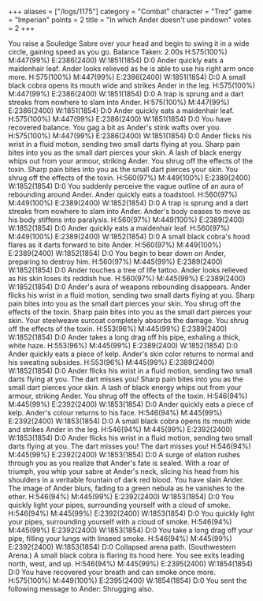 +++
aliases = ["/logs/1175"]
category = "Combat"
character = "Trez"
game = "Imperian"
points = 2
title = "In which Ander doesn't use pindown"
votes = 2
+++

You raise a Souledge Sabre over your head and begin to swing it in a wide circle, gaining speed as you go.
Balance Taken: 2.00s
H:575(100%) M:447(99%) E:2386(2400) W:1851(1854) <e-> <db> D:0 
Ander quickly eats a maidenhair leaf.
Ander looks relieved as he is able to use his right arm once more.
H:575(100%) M:447(99%) E:2386(2400) W:1851(1854) <e-> <db> D:0 
A small black cobra opens its mouth wide and strikes Ander in the leg.
H:575(100%) M:447(99%) E:2386(2400) W:1851(1854) <e-> <db> D:0 
A trap is sprung and a dart streaks from nowhere to slam into Ander.
H:575(100%) M:447(99%) E:2386(2400) W:1851(1854) <e-> <db> D:0 
Ander quickly eats a maidenhair leaf.
H:575(100%) M:447(99%) E:2386(2400) W:1851(1854) <e-> <db> D:0 
You have recovered balance.
You gag a bit as Ander's stink wafts over you.
H:575(100%) M:447(99%) E:2386(2400) W:1851(1854) <eb> <db> D:0 
Ander flicks his wrist in a fluid motion, sending two small darts flying at you.
Sharp pain bites into you as the small dart pierces your skin.
A lash of black energy whips out from your armour, striking Ander.
You shrug off the effects of the toxin.
Sharp pain bites into you as the small dart pierces your skin.
You shrug off the effects of the toxin.
H:560(97%) M:449(100%) E:2389(2400) W:1852(1854) <eb> <db> D:0 
You suddenly perceive the vague outline of an aura of rebounding around Ander.
Ander quickly eats a toadstool.
H:560(97%) M:449(100%) E:2389(2400) W:1852(1854) <eb> <db> D:0 
A trap is sprung and a dart streaks from nowhere to slam into Ander.
Ander's body ceases to move as his body stiffens into paralysis.
H:560(97%) M:449(100%) E:2389(2400) W:1852(1854) <eb> <db> D:0 
Ander quickly eats a maidenhair leaf.
H:560(97%) M:449(100%) E:2389(2400) W:1852(1854) <eb> <db> D:0 
A small black cobra's hood flares as it darts forward to bite Ander.
H:560(97%) M:449(100%) E:2389(2400) W:1852(1854) <eb> <db> D:0 
You begin to bear down on Ander, preparing to destroy him.
H:560(97%) M:445(99%) E:2389(2400) W:1852(1854) <eb> <db> D:0 
Ander touches a tree of life tattoo.
Ander looks relieved as his skin loses its reddish hue.
H:560(97%) M:445(99%) E:2389(2400) W:1852(1854) <eb> <db> D:0 
Ander's aura of weapons rebounding disappears.
Ander flicks his wrist in a fluid motion, sending two small darts flying at you.
Sharp pain bites into you as the small dart pierces your skin.
You shrug off the effects of the toxin.
Sharp pain bites into you as the small dart pierces your skin.
Your steelweave surcoat completely absorbs the damage.
You shrug off the effects of the toxin.
H:553(96%) M:445(99%) E:2389(2400) W:1852(1854) <eb> <db> D:0 
Ander takes a long drag off his pipe, exhaling a thick, white haze.
H:553(96%) M:445(99%) E:2389(2400) W:1852(1854) <eb> <db> D:0 
Ander quickly eats a piece of kelp.
Ander's skin color returns to normal and his sweating subsides.
H:553(96%) M:445(99%) E:2389(2400) W:1852(1854) <eb> <db> D:0 
Ander flicks his wrist in a fluid motion, sending two small darts flying at you.
The dart misses you!
Sharp pain bites into you as the small dart pierces your skin.
A lash of black energy whips out from your armour, striking Ander.
You shrug off the effects of the toxin.
H:546(94%) M:445(99%) E:2392(2400) W:1853(1854) <eb> <db> D:0 
Ander quickly eats a piece of kelp.
Ander's colour returns to his face.
H:546(94%) M:445(99%) E:2392(2400) W:1853(1854) <eb> <db> D:0 
A small black cobra opens its mouth wide and strikes Ander in the leg.
H:546(94%) M:445(99%) E:2392(2400) W:1853(1854) <eb> <db> D:0 
Ander flicks his wrist in a fluid motion, sending two small darts flying at you.
The dart misses you!
The dart misses you!
H:546(94%) M:445(99%) E:2392(2400) W:1853(1854) <eb> <db> D:0 
A surge of elation rushes through you as you realize that Ander's fate is sealed. With a roar of triumph, you whip your sabre at Ander's neck, slicing his head from his shoulders in a veritable fountain of dark red blood.
You have slain Ander.
The image of Ander blurs, fading to a green nebula as he vanishes to the ether.
H:546(94%) M:445(99%) E:2392(2400) W:1853(1854) <eb> <db> D:0 
You quickly light your pipes, surrounding yourself with a cloud of smoke.
H:546(94%) M:445(99%) E:2392(2400) W:1853(1854) <eb> <db> D:0 
You quickly light your pipes, surrounding yourself with a cloud of smoke.
H:546(94%) M:445(99%) E:2392(2400) W:1853(1854) <eb> <db> D:0 
You take a long drag off your pipe, filling your lungs with linseed smoke.
H:546(94%) M:445(99%) E:2392(2400) W:1853(1854) <eb> <db> D:0 
Collapsed arena path. (Southwestern Arena.)
A small black cobra is flaring its hood here.
You see exits leading north, west, and up.
H:546(94%) M:445(99%) E:2395(2400) W:1854(1854) <eb> <db> D:0 
You have recovered your breath and can smoke once more.
H:575(100%) M:449(100%) E:2395(2400) W:1854(1854) <eb> <db> D:0 
You sent the following message to Ander: Shrugging also.